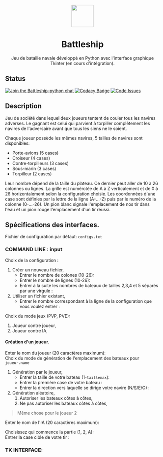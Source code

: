 <p align="center">
  <img src="http://icons.iconarchive.com/icons/everaldo/crystal-clear/128/App-battleship-boat-icon.png" width=72 height=72>

  <h1 align="center">Battleship</h1>

  <p align="center">
    Jeu de bataille navale développé en Python avec l'interface graphique Tkinter (en cours d'intégration).
  </p>
</p>

## Status
[![Join the Battleship-python chat](https://young-island-83658.herokuapp.com/badge.svg)](https://young-island-83658.herokuapp.com/)
[![Codacy Badge](https://api.codacy.com/project/badge/Grade/2cd632423fed43b3be7294659e4ab71e)](https://www.codacy.com/app/NicovincX2/Battleship?utm_source=github.com&utm_medium=referral&utm_content=NicovincX2/Battleship&utm_campaign=badger)
[![Code Issues](https://www.quantifiedcode.com/api/v1/project/471352311f004f6cba93c5be69076df7/badge.svg)](https://www.quantifiedcode.com/app/project/471352311f004f6cba93c5be69076df7)

## Description
Jeu de société dans lequel deux joueurs tentent de couler tous les navires adverses.
Le gagnant est celui qui parvient à torpiller complètement les navires de l'adversaire avant que tous les siens ne le soient.

Chaque joueur possède les mêmes navires, 5 tailles de navires sont disponibles:
 - Porte-avions (5 cases)
 - Croiseur (4 cases)
 - Contre-torpilleurs (3 cases)
 - Sous-marin (3 cases)
 - Torpilleur (2 cases)  

Leur nombre dépend de la taille du plateau. Ce dernier peut aller de 10 à 26 colonnes ou lignes.
La grille est numérotée de A à Z verticalement et de 0 à 26 horizontalement selon la configuration choisie.
Les coordonnées d'une case sont définies par la lettre de la ligne (A-...-Z) puis par le numéro de la colonne (0-...-26).
Un pion blanc signale l'emplacement de nos tir dans l'eau et un pion rouge l'emplacement d'un tir réussi.  

## Spécifications des interfaces.
Fichier de configuration par défaut: ```configs.txt```

### COMMAND LINE : input
Choix de la configuration :
 1. Créer un nouveau fichier,
    * Entrer le nombre de colones (10-26):
    * Entrer le nombre de lignes (10-26):
    * Entrer à la suite les nombres de bateaux de tailles 2,3,4 et 5 séparés par une virgule :
 2. Utiliser un fichier existant,
    * Entrer le nombre correspondant à la ligne de la configuration que vous voulez entrer :

Choix du mode jeux (PVP, PVE):
 1. Joueur contre joueur,
 2. Joueur contre IA,

#### Création d'un joueur.
Enter le nom du joueur (20 caractères maximum):  
Choix du mode de génération de l'emplacement des bateaux pour ```joueur.name```
 1. Génération par le joueur,
    * Entrer la taille de votre bateau (1-```taillemax```):
    * Entrer la première case de votre bateau :
    * Entrer la direction vers laquelle se dirige votre navire (N/S/E/O) :
 2. Génération aléatoire,
    1. Autoriser les bateaux côtes à côtes,
    2. Ne pas autoriser les bateaux côtes à côtes,

> Même chose pour le joueur 2

Enter le nom de l'IA (20 caractères maximum):

Choisissez qui commence la partie (1, 2, A):  
Entrer la case cible de votre tir :

### TK INTERFACE:
